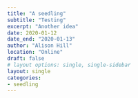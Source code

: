 ```yaml
---
title: "A seedling"
subtitle: "Testing"
excerpt: "Another idea"
date: 2020-01-12
date_end: "2020-01-13"
author: "Alison Hill"
location: "Online"
draft: false
# layout options: single, single-sidebar
layout: single
categories:
- seedling
---
```


